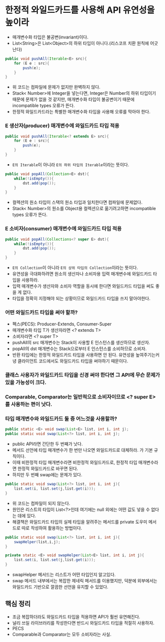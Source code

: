 # 한정적 와일드카드를 사용해 API 유연성을 높이라

- 매개변수화 타입은 불공변(invariant)이다.
- List&lt;String>은 List&lt;Object>의 하위 타입이 아니다.(리스코프 치환 원칙에 어긋난다)

```java
public void pushAll(Iterable<E> src){
    for (E e : src){
        push(e);
    }
}
```
- 위 코드는 컴파일에 문제가 없지만 완벽하지 않다.
- Stack< Number>에 Integer을 넣는다면, Integer은 Number의 하위 타입이기 때문에 문제가 없을 것 같지만,
매개변수화 타입이 불공변이기 때문에 incompatible types 오류가 뜬다.
- 한정적 와일드카드라는 특별한 매개변수화 타입을 사용해 오류를 막아야 한다.

### E 생산자(producer) 매개변수에 와일드카드 타입 적용

```java
public void pushAll(Iterable<? extends E> src){
    for (E e : src){
        push(e);
    }
}
```
- `E의 Iterable`이 아니라 `E의 하위 타입의 Iterable`이라는 뜻이다.

```java
public void popAll(Collection<E> dst){
    while(!isEmpty()){
        dst.add(pop());
    }
}
```

- 컬렉션의 원소 타입이 스택의 원소 타입과 일치한다면 컴파일에 문제없다.
- Stack< Number>의 원소를 Object용 컬렉션으로 옮기려고하면 incompatible types 오류가 뜬다.

### E 소비자(consumer) 매개변수에 와일드카드 타입 적용

```java
public void popAll(Collections<? super E> dst){
    while(!isEmpty()){
        dst.add(pop());
    }
}
```
- `E의 Collection`이 아니라 `E의 상위 타입의 Collection`이라는 뜻이다.
- 유연성을 극대화하려면 원소의 생산자나 소비자용 입력 매개변수에 와일드카드 타입을 사용하라.
- 입력 매개변수가 생산자와 소비자 역할을 동시에 한다면 와일드카드 타입을 써도 좋을 게 없다.
- 타입을 정확히 지정해야 되는 상황이므로 와일드카드 타입을 쓰지 말아야한다.

### 어떤 와일드카드 타입을 써야 할까?

- 펙스(PECS): Producer-Extends, Consumer-Super
- 매개변수화 타입 T가 생산자라면 <? extends T>
- 소비자라면 <? super T>
- pushAll의 src 매개변수는 Stack이 사용할 E 인스턴스를 생산하므로 생산자.
- popAll의 dst 매개변수는 Stack으로부터 E 인스턴스를 소비하므로 소비자.
- 반환 타입에는 한정적 와일드카드 타입을 사용하면 안 된다. 유연성을 높여주기는커녕 클라이언트 코드에서도 와일드카드 타입을 써야하기 때문이다.

### 클래스 사용자가 와일드카드 타입을 신경 써야 한다면 그 API에 무슨 문제가 있을 가능성이 크다.

### Comparable, Comparator는 일반적으로 소비자이므로 <? super E>를 사용하는 편이 낫다.

### 타입 매개변수와 와일드카드 둘 중 어느것을 사용할까?

```java
public static <E> void swap(List<E> list, int i, int j);
public static void swap(List<?> list, int i, int j);
```

- public API라면 간단한 두 번째가 낫다.
- 메서드 선언에 타입 매개변수가 한 번만 나오면 와일드카드로 대체하라. 가 기본 규칙이다.
- 이때 비한정적 타입 매개변수라면 비한정적 와일드카드로, 한정적 타입 매개변수라면 한정적 와일드카드로 바꾸면 된다.
- 하지만 두 번째 swap에는 문제가 있다.
```java
public static void swap(List<?> list, int i, int j){
    list.set(i, list.set(j,list.get(i)));
}
```
- 위 코드는 컴파일이 되지 않는다.
- 원인은 리스트의 타입이 List<?>인데 여기에는 null 외에는 어떤 값도 넣을 수 없다는 데에 있다.
- 해결책은 와일드카드 타입의 실제 타입을 알려주는 메서드를 private 도우미 메서드로 따로 작성하여 활용하는 방법이다.
```java
public static void swap(List<?> list, int i, int j){
    swapHelper(list,i,j);
}

private static <E> void swapHelper(List<E> list, int i, int j){
    list.set(i, list.set(j,list.get(i)));
}
```
- swapHelper 메서드는 리스트가 어떤 타입인지 알고있다.
- swap 메서드 내부에서는 복잡한 제네릭 메서드를 이용했지만, 덕분에 외부에서는 와일드카드 기반으로 깔끔한 선언을 유지할 수 있었다.

## 핵심 정리

- 조금 복잡하더라도 와일드카드 타입을 적용하면 API가 훨씬 유연해진다.
- 널리 쓰일 라이브러리를 작성한다면 반드시 와일드카드 타입을 적절히 사용하자.
- PECS
- Comparable과 Comparator는 모두 소비자라는 사실.

